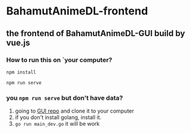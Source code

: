 # BahamutAnimeDL-frontend
## the frontend of BahamutAnimeDL-GUI build by vue.js
### How to run this on `your computer?
```
npm install
```
```
npm run serve
```

### you `npm run serve` but don't have data?
1. going to [GUI repo](https://github.com/txya900619/BahamutAnimeDL-GUI) and clone it to your computer
2. if you don't install golang, install it.
3. `go run main_dev.go` it will be work
